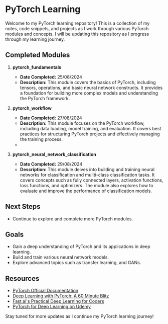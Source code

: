 # PyTorch Learning

Welcome to my PyTorch learning repository! This is a collection of my notes, code snippets, and projects as I work through various PyTorch modules and concepts. I will be updating this repository as I progress through my learning journey.

## Completed Modules

1. **pytorch_fundamentals**
   - **Date Completed:** 25/08/2024
   - **Description:** This module covers the basics of PyTorch, including tensors, operations, and basic neural network constructs. It provides a foundation for building more complex models and understanding the PyTorch framework.

2. **pytorch_workflow**
   - **Date Completed:** 27/08/2024
   - **Description:** This module focuses on the PyTorch workflow, including data loading, model training, and evaluation. It covers best practices for structuring PyTorch projects and effectively managing the training process.
   - 
2. **pytorch_neural_network_classification**
   - **Date Completed:** 29/08/2024
   - **Description:** This module delves into building and training neural networks for classification and mullti-class classification tasks. It covers concepts such as fully connected layers, activation functions, loss functions, and optimizers. The module also explores how to evaluate and improve the performance of classification models.

## Next Steps

- Continue to explore and complete more PyTorch modules.

## Goals

- Gain a deep understanding of PyTorch and its applications in deep learning.
- Build and train various neural network models.
- Explore advanced topics such as transfer learning, and GANs.

## Resources

- [PyTorch Official Documentation](https://pytorch.org/docs/)
- [Deep Learning with PyTorch: A 60 Minute Blitz](https://pytorch.org/tutorials/beginner/deep_learning_60min_blitz.html)
- [Fast.ai's Practical Deep Learning for Coders](https://course.fast.ai/)
- [PyTorch for Deep Learning on Udemy](https://www.udemy.com/course/pytorch-for-deep-learning/?couponCode=SKILLS4SALEA)

Stay tuned for more updates as I continue my PyTorch learning journey!

